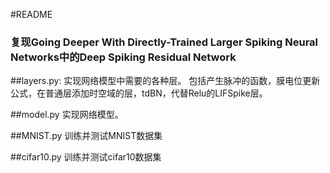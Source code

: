 #README

### **复现Going Deeper With Directly-Trained Larger Spiking Neural Networks中的Deep Spiking Residual Network**

##layers.py:
实现网络模型中需要的各种层。
包括产生脉冲的函数，膜电位更新公式，在普通层添加时空域的层，tdBN，代替Relu的LIFSpike层。

##model.py
实现网络模型。

##MNIST.py
训练并测试MNIST数据集

##cifar10.py
训练并测试cifar10数据集

